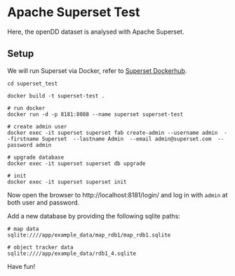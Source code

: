 # Apache Superset Test

Here, the openDD dataset is analysed with Apache Superset.

## Setup

We will run Superset via Docker, refer to [Superset Dockerhub](https://hub.docker.com/r/apache/superset).

```shell
cd superset_test

docker build -t superset-test .

# run docker
docker run -d -p 8181:8088 --name superset superset-test

# create admin user
docker exec -it superset superset fab create-admin --username admin  --firstname Superset  --lastname Admin  --email admin@superset.com  --password admin

# upgrade database
docker exec -it superset superset db upgrade

# init
docker exec -it superset superset init
```

Now open the browser to  http://localhost:8181/login/ and log in with `admin` at both user and password.

Add a new database by providing the following sqlite paths:

```
# map data
sqlite:////app/example_data/map_rdb1/map_rdb1.sqlite

# object tracker data
sqlite:////app/example_data/rdb1_4.sqlite
```

Have fun!
